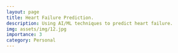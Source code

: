 ```yaml
---
layout: page
title: Heart Failure Prediction.
description: Using AI/ML techniques to predict heart failure.
img: assets/img/12.jpg
importance: 3
category: Personal
---
```

